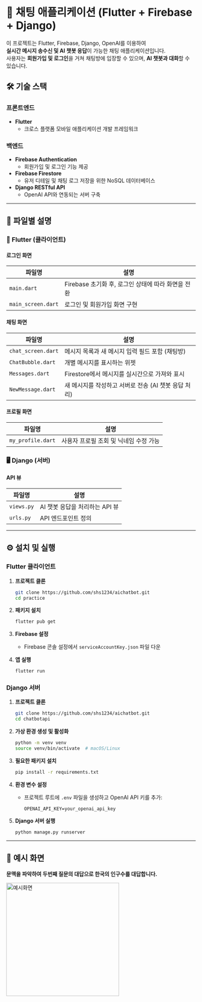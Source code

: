 # 📝 채팅 애플리케이션 (Flutter + Firebase + Django)

이 프로젝트는 Flutter, Firebase, Django, OpenAI를 이용하여  
**실시간 메시지 송수신 및 AI 챗봇 응답**이 가능한 채팅 애플리케이션입니다.  
사용자는 **회원가입 및 로그인**을 거쳐 채팅방에 입장할 수 있으며, **AI 챗봇과 대화**할 수 있습니다.

## 🛠️ 기술 스택

### 프론트엔드
- **Flutter**  
    - 크로스 플랫폼 모바일 애플리케이션 개발 프레임워크

### 백엔드
- **Firebase Authentication**  
    - 회원가입 및 로그인 기능 제공
- **Firebase Firestore**  
    - 유저 디테일 및 채팅 로그 저장을 위한 NoSQL 데이터베이스
- **Django RESTful API**  
    - OpenAI API와 연동되는 서버 구축


---

## 📂 파일별 설명

### 📱 Flutter (클라이언트)

#### 로그인 화면
| 파일명                 | 설명 |
|----------------------|------------------------------|
| `main.dart`         | Firebase 초기화 후, 로그인 상태에 따라 화면을 전환 |
| `main_screen.dart`  | 로그인 및 회원가입 화면 구현 |

#### 채팅 화면
| 파일명                 | 설명 |
|----------------------|------------------------------|
| `chat_screen.dart`  | 메시지 목록과 새 메시지 입력 필드 포함 (채팅방) |
| `ChatBubble.dart`   | 개별 메시지를 표시하는 위젯 |
| `Messages.dart`     | Firestore에서 메시지를 실시간으로 가져와 표시 |
| `NewMessage.dart`   | 새 메시지를 작성하고 서버로 전송 (AI 챗봇 응답 처리) |

#### 프로필 화면
| 파일명                 | 설명 |
|----------------------|------------------------------|
| `my_profile.dart`   | 사용자 프로필 조회 및 닉네임 수정 가능 |

### 🖥️ Django (서버)

#### API 뷰
| 파일명                 | 설명 |
|----------------------|------------------------------|
| `views.py`          | AI 챗봇 응답을 처리하는 API 뷰 |
| `urls.py`           | API 엔드포인트 정의 |

---

## ⚙️ 설치 및 실행

### Flutter 클라이언트

1. **프로젝트 클론**
   ```bash
   git clone https://github.com/shs1234/aichatbot.git
   cd practice
   ```

2. **패키지 설치**
   ```bash
   flutter pub get
   ```

3. **Firebase 설정**
   - Firebase 콘솔 설정에서 `serviceAccountKey.json` 파일 다운

4. **앱 실행**
   ```bash
   flutter run
   ```

### Django 서버

1. **프로젝트 클론**
   ```sh
   git clone https://github.com/shs1234/aichatbot.git
   cd chatbotapi
   ```

2. **가상 환경 생성 및 활성화**
   ```sh
   python -m venv venv
   source venv/bin/activate  # macOS/Linux
   ```

3. **필요한 패키지 설치**
   ```sh
   pip install -r requirements.txt
   ```

4. **환경 변수 설정**
   - 프로젝트 루트에 `.env` 파일을 생성하고 OpenAI API 키를 추가:
     ```
     OPENAI_API_KEY=your_openai_api_key
     ```

5. **Django 서버 실행**
   ```sh
   python manage.py runserver
   ```


---
## 📸 예시 화면

**문맥을 파악하여 두번째 질문의 대답으로 한국의 인구수를 대답합니다.**

<img src="./untitled.gif" width="300" alt="예시화면">
